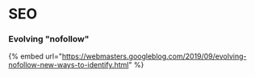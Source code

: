 # SEO

### Evolving "nofollow"

{% embed url="https://webmasters.googleblog.com/2019/09/evolving-nofollow-new-ways-to-identify.html" %}

